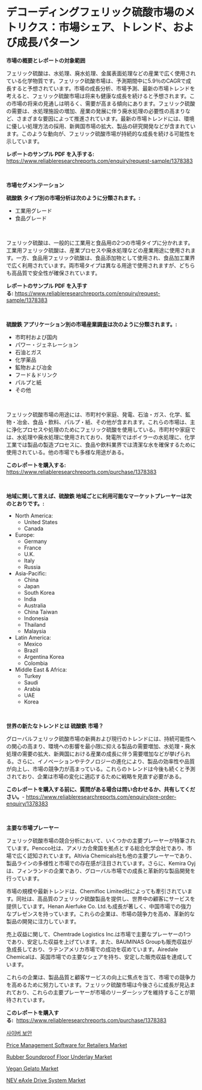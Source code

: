 <p><h1>デコーディングフェリック硫酸市場のメトリクス：市場シェア、トレンド、および成長パターン</h1></p><p><strong>市場の概要とレポートの対象範囲</strong></p>
<p><p>フェリック硫酸は、水処理、廃水処理、金属表面処理などの産業で広く使用されている化学物質です。フェリック硫酸市場は、予測期間中に5.9％のCAGRで成長すると予想されています。市場の成長分析、市場予測、最新の市場トレンドを考えると、フェリック硫酸市場は将来も健康な成長を続けると予想されます。この市場の将来の見通しは明るく、需要が高まる傾向にあります。フェリック硫酸の需要は、水処理施設の増加、産業の発展に伴う廃水処理の必要性の高まりなど、さまざまな要因によって推進されています。最新の市場トレンドには、環境に優しい処理方法の採用、新興国市場の拡大、製品の研究開発などが含まれています。このような動向が、フェリック硫酸市場が持続的な成長を続ける可能性を示しています。</p></p>
<p><strong>レポートのサンプル PDF を入手する:</strong> <a href="https://www.reliableresearchreports.com/enquiry/request-sample/1378383">https://www.reliableresearchreports.com/enquiry/request-sample/1378383</a></p>
<p>&nbsp;</p>
<p><strong>市場セグメンテーション</strong></p>
<p><strong>硫酸鉄 タイプ別の市場分析は次のように分類されます。:</strong></p>
<p><ul><li>工業用グレード</li><li>食品グレード</li></ul></p>
<p>&nbsp;</p>
<p><p>フェリック硫酸は、一般的に工業用と食品用の2つの市場タイプに分かれます。工業用フェリック硫酸は、産業プロセスや廃水処理などの産業用途に使用されます。一方、食品用フェリック硫酸は、食品添加物として使用され、食品加工業界で広く利用されています。両市場タイプは異なる用途で使用されますが、どちらも高品質で安全性が確保されています。</p></p>
<p><strong>レポートのサンプル PDF を入手する:</strong>&nbsp;<a href="https://www.reliableresearchreports.com/enquiry/request-sample/1378383">https://www.reliableresearchreports.com/enquiry/request-sample/1378383</a></p>
<p>&nbsp;</p>
<p><strong> 硫酸鉄 アプリケーション別の市場産業調査は次のように分類されます。:</strong></p>
<p><ul><li>市町村および国内</li><li>パワー・ジェネレーション</li><li>石油とガス</li><li>化学薬品</li><li>鉱物および冶金</li><li>フード＆ドリンク</li><li>パルプと紙</li><li>その他</li></ul></p>
<p>&nbsp;</p>
<p><p>フェリック硫酸市場の用途には、市町村や家庭、発電、石油・ガス、化学、鉱物・冶金、食品・飲料、パルプ・紙、その他が含まれます。これらの市場は、主に浄化プロセスや処理のためにフェリック硫酸を使用している。市町村や家庭では、水処理や廃水処理に使用されており、発電所ではボイラーの水処理に、化学工業では製品の製造プロセスに、食品や飲料業界では清潔な水を確保するために使用されている。他の市場でも多様な用途がある。</p></p>
<p><strong>このレポートを購入する:</strong>&nbsp; <a href="https://www.reliableresearchreports.com/purchase/1378383">https://www.reliableresearchreports.com/purchase/1378383</a></p>
<p>&nbsp;</p>
<p><strong>地域に関して言えば、硫酸鉄 地域ごとに利用可能なマーケットプレーヤーは次のとおりです。:</strong></p>
<p><ul>
    <li>
        North America:
        <ul>
            <li>United States</li>
            <li>Canada</li>
        </ul>
    </li>
    <li>
        Europe:
        <ul>
            <li>Germany</li>
            <li>France</li>
            <li>U.K.</li>
            <li>Italy</li>
            <li>Russia</li>
        </ul>
    </li>
    <li>
        Asia-Pacific:
        <ul>
            <li>China</li>
            <li>Japan</li>
            <li>South Korea</li>
            <li>India</li>
            <li>Australia</li>
            <li>China Taiwan</li>
            <li>Indonesia</li>
            <li>Thailand</li>
            <li>Malaysia</li>
        </ul>
    </li>
    <li>
        Latin America:
        <ul>
            <li>Mexico</li>
            <li>Brazil</li>
            <li>Argentina Korea</li>
            <li>Colombia</li>
        </ul>
    </li>
    <li>
        Middle East & Africa:
        <ul>
            <li>Turkey</li>
            <li>Saudi</li>
            <li>Arabia</li>
            <li>UAE</li>
            <li>Korea</li>
        </ul>
    </li>
    </ul></p>
<p>&nbsp;</p>
<p><strong>世界の新たなトレンドとは 硫酸鉄 市場？</strong></p>
<p><p>グローバルフェリック硫酸市場の新興および現行のトレンドには、持続可能性への関心の高まり、環境への影響を最小限に抑える製品の需要増加、水処理・廃水処理の需要の拡大、新興国における産業の成長に伴う需要増加などが挙げられる。さらに、イノベーションやテクノロジーの進化により、製品の効率性や品質が向上し、市場の競争力が高まっている。これらのトレンドは今後も続くと予測されており、企業は市場の変化に適応するために戦略を見直す必要がある。</p></p>
<p><strong>このレポートを購入する前に、質問がある場合は問い合わせるか、共有してください。</strong>- <a href="https://www.reliableresearchreports.com/enquiry/pre-order-enquiry/1378383">https://www.reliableresearchreports.com/enquiry/pre-order-enquiry/1378383</a></p>
<p>&nbsp;</p>
<p><strong>主要な市場プレーヤー</strong></p>
<p><p>フェリック硫酸市場の競合分析において、いくつかの主要プレーヤーが特筆されています。Pencco社は、アメリカ合衆国を拠点とする総合化学会社であり、市場で広く認知されています。Altivia Chemicals社も他の主要プレーヤーであり、製品ラインの多様性と市場での存在感が注目されています。さらに、Kemira Oyjは、フィンランドの企業であり、グローバル市場での成長と革新的な製品開発を行っています。</p><p>市場の規模や最新トレンドは、Chemifloc Limited社によっても牽引されています。同社は、高品質のフェリック硫酸製品を提供し、世界中の顧客にサービスを提供しています。Henan Aierfuke Co. Ltd.も成長が著しく、中国市場での強力なプレゼンスを持っています。これらの企業は、市場の競争力を高め、革新的な製品の開発に注力しています。</p><p>売上収益に関して、Chemtrade Logistics Inc.は市場で主要なプレーヤーの1つであり、安定した収益を上げています。また、BAUMINAS Groupも販売収益が急成長しており、ラテンアメリカ市場での成功を収めています。Airedale Chemicalは、英国市場での主要なシェアを持ち、安定した販売収益を達成しています。</p><p>これらの企業は、製品品質と顧客サービスの向上に焦点を当て、市場での競争力を高めるために努力しています。フェリック硫酸市場は今後さらに成長が見込まれており、これらの主要プレーヤーが市場のリーダーシップを維持することが期待されています。</p></p>
<p><strong>このレポートを購入する:</strong>&nbsp;&nbsp;<a href="https://www.reliableresearchreports.com/purchase/1378383">https://www.reliableresearchreports.com/purchase/1378383</a></p>
<p><p><a href="https://github.com/vs019sa3m8x/Market-Research-Report-List-1/blob/main/2495819193.md">사이버 보안</a></p><p><a href="https://issuu.com/reportprime-2/docs/price-management-software-for-retailers-market-siz">Price Management Software for Retailers Market</a></p><p><a href="https://github.com/mauripalmi/Market-Research-Report-List-2/blob/main/rubber-soundproof-floor-underlay-market.md">Rubber Soundproof Floor Underlay Market</a></p><p><a href="https://view.publitas.com/reportprime-1/vegan-gelato-market-provides-a-comprehensive-analysis-including-a-macro-overview-of-the-market-as-well-as-micro-details-such-as-market-size-and-competitive-landscape/">Vegan Gelato Market</a></p><p><a href="https://sudsy-motorcycle-bbc.notion.site/Decoding-the-NEV-eAxle-Drive-System-Market-A-Deep-Dive-into-the-Latest-Market-Trends-Market-Segmen-4af77cf4040d471494d5ba78a5cd3463">NEV eAxle Drive System Market</a></p></p>